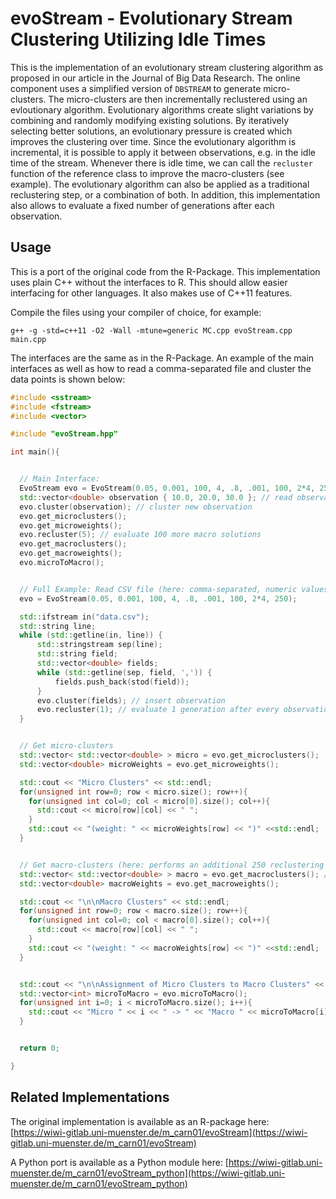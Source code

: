# evoStream - Evolutionary Stream Clustering Utilizing Idle Times

This is the implementation of an evolutionary stream clustering algorithm as proposed in our article in the Journal of Big Data Research.
The online component uses a simplified version of `DBSTREAM` to generate micro-clusters.
The micro-clusters are then incrementally reclustered using an evloutionary algorithm.
Evolutionary algorithms create slight variations by combining and randomly modifying existing solutions.
By iteratively selecting better solutions, an evolutionary pressure is created which improves the clustering over time.
Since the evolutionary algorithm is incremental, it is possible to apply it between observations, e.g. in the idle time of the stream.
Whenever there is idle time, we can call the `recluster` function of the reference class to improve the macro-clusters (see example).
The evolutionary algorithm can also be applied as a traditional reclustering step, or a combination of both.
In addition, this implementation also allows to evaluate a fixed number of generations after each observation.

## Usage

This is a port of the original code from the R-Package. This implementation uses plain C++ without the interfaces to R. This should allow easier interfacing for other languages. It also makes use of C++11 features.

Compile the files using your compiler of choice, for example:

```
g++ -g -std=c++11 -O2 -Wall -mtune=generic MC.cpp evoStream.cpp main.cpp
```

The interfaces are the same as in the R-Package. An example of the main interfaces as well as how to read a comma-separated file and cluster the data points is shown below:

```cpp
#include <sstream>
#include <fstream>
#include <vector>

#include "evoStream.hpp"

int main(){


  // Main Interface:
  EvoStream evo = EvoStream(0.05, 0.001, 100, 4, .8, .001, 100, 2*4, 250); // init
  std::vector<double> observation { 10.0, 20.0, 30.0 }; // read observation
  evo.cluster(observation); // cluster new observation
  evo.get_microclusters();
  evo.get_microweights();
  evo.recluster(5); // evaluate 100 more macro solutions
  evo.get_macroclusters();
  evo.get_macroweights();
  evo.microToMacro();


  // Full Example: Read CSV file (here: comma-separated, numeric values)
  evo = EvoStream(0.05, 0.001, 100, 4, .8, .001, 100, 2*4, 250);

  std::ifstream in("data.csv");
  std::string line;
  while (std::getline(in, line)) {
      std::stringstream sep(line);
      std::string field;
      std::vector<double> fields;
      while (std::getline(sep, field, ',')) {
          fields.push_back(stod(field));
      }
      evo.cluster(fields); // insert observation
      evo.recluster(1); // evaluate 1 generation after every observation. This can be adapted to the available time
  }


  // Get micro-clusters
  std::vector< std::vector<double> > micro = evo.get_microclusters();
  std::vector<double> microWeights = evo.get_microweights();

  std::cout << "Micro Clusters" << std::endl;
  for(unsigned int row=0; row < micro.size(); row++){
    for(unsigned int col=0; col < micro[0].size(); col++){
      std::cout << micro[row][col] << " ";
    }
    std::cout << "(weight: " << microWeights[row] << ")" <<std::endl;
  }


  // Get macro-clusters (here: performs an additional 250 reclustering steps, see parameter)
  std::vector< std::vector<double> > macro = evo.get_macroclusters(); // reclustering 
  std::vector<double> macroWeights = evo.get_macroweights(); 

  std::cout << "\n\nMacro Clusters" << std::endl;
  for(unsigned int row=0; row < macro.size(); row++){
    for(unsigned int col=0; col < macro[0].size(); col++){
      std::cout << macro[row][col] << " ";
    }
    std::cout << "(weight: " << macroWeights[row] << ")" <<std::endl;
  }


  std::cout << "\n\nAssignment of Micro Clusters to Macro Clusters" << std::endl;
  std::vector<int> microToMacro = evo.microToMacro();
  for(unsigned int i=0; i < microToMacro.size(); i++){
    std::cout << "Micro " << i << " -> " << "Macro " << microToMacro[i] << std::endl;
  }


  return 0;

}
```

## Related Implementations

The original implementation is available as an R-package here: [https://wiwi-gitlab.uni-muenster.de/m_carn01/evoStream](https://wiwi-gitlab.uni-muenster.de/m_carn01/evoStream)

A Python port is available as a Python module here: [https://wiwi-gitlab.uni-muenster.de/m_carn01/evoStream_python](https://wiwi-gitlab.uni-muenster.de/m_carn01/evoStream_python)

